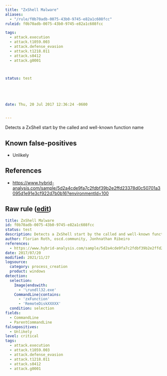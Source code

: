 ```yaml
---
title: "ZxShell Malware"
aliases:
  - "/rule/f0b70adb-0075-43b0-9745-e82a1c608fcc"
ruleid: f0b70adb-0075-43b0-9745-e82a1c608fcc

tags:
  - attack.execution
  - attack.t1059.003
  - attack.defense_evasion
  - attack.t1218.011
  - attack.s0412
  - attack.g0001



status: test





date: Thu, 20 Jul 2017 12:36:24 -0600


---
```


Detects a ZxShell start by the called and well-known function name

<!--more-->


## Known false-positives

* Unlikely



## References

* https://www.hybrid-analysis.com/sample/5d2a4cde9fa7c2fdbf39b2e2ffd23378d0c50701a3095d1e91e3cf922d7b0b16?environmentId=100


## Raw rule ([edit](https://github.com/SigmaHQ/sigma/edit/master/rules/windows/process_creation/proc_creation_win_apt_zxshell.yml))
```yaml
title: ZxShell Malware
id: f0b70adb-0075-43b0-9745-e82a1c608fcc
status: test
description: Detects a ZxShell start by the called and well-known function name
author: Florian Roth, oscd.community, Jonhnathan Ribeiro
references:
  - https://www.hybrid-analysis.com/sample/5d2a4cde9fa7c2fdbf39b2e2ffd23378d0c50701a3095d1e91e3cf922d7b0b16?environmentId=100
date: 2017/07/20
modified: 2021/11/27
logsource:
  category: process_creation
  product: windows
detection:
  selection:
    Image|endswith:
      - '\rundll32.exe'
    CommandLine|contains:
      - 'zxFunction'
      - 'RemoteDiskXXXXX'
  condition: selection
fields:
  - CommandLine
  - ParentCommandLine
falsepositives:
  - Unlikely
level: critical
tags:
  - attack.execution
  - attack.t1059.003
  - attack.defense_evasion
  - attack.t1218.011
  - attack.s0412
  - attack.g0001

```
